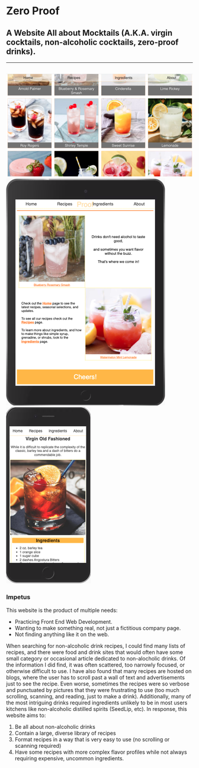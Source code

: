 # Zero Proof
## A Website All about Mocktails (A.K.A. virgin cocktails, non-alcoholic cocktails, zero-proof drinks).
---
![Desktop ScreenShot of Recipes Page](/ZeroProof/template-code/screenshot-desktop-recipes.png)
![iPad ScreenShot of About Page](/ZeroProof/template-code/screenshot-ipad-about.png)
![iPhone ScreenShot of oldFashioned recipe](/ZeroProof/template-code/screenshot-iphone-oldFashioned.png)
---
### Impetus
This website is the product of multiple needs:
- Practicing Front End Web Development.
- Wanting to make something real, not just a fictitious company page.
- Not finding anything like it on the web.

When searching for non-alcoholic drink recipes, I could find many lists of recipes, and there were food and drink sites that would often have some small category or occasional article dedicated to non-alocholic drinks. Of the information I did find, it was often scattered, too narrowly focused, or otherwise difficult to use. I have also found that many recipes are hosted on blogs, where the user has to scroll past a wall of text and advertisements just to see the recipe. Even worse, sometimes the recipes were so verbose and punctuated by pictures that they were frustrating to use (too much scrolling, scanning, and reading, just to make a drink). Additionally, many of the most intriguing drinks required ingredients unlikely to be in most users kitchens like non-alcoholic distilled spirits (SeedLip, etc).
In response, this website aims to:
1. Be all about non-alcoholic drinks
2. Contain a large, diverse library of recipes
3. Format recipes in a way that is very easy to use (no scrolling or scanning required)
4. Have some recipes with more complex flavor profiles while not always requiring expensive, uncommon ingredients.
